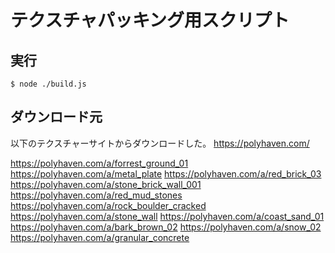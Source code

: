 # テクスチャパッキング用スクリプト

## 実行
```
$ node ./build.js
```

## ダウンロード元
以下のテクスチャーサイトからダウンロードした。
https://polyhaven.com/

https://polyhaven.com/a/forrest_ground_01
https://polyhaven.com/a/metal_plate
https://polyhaven.com/a/red_brick_03
https://polyhaven.com/a/stone_brick_wall_001
https://polyhaven.com/a/red_mud_stones
https://polyhaven.com/a/rock_boulder_cracked
https://polyhaven.com/a/stone_wall
https://polyhaven.com/a/coast_sand_01
https://polyhaven.com/a/bark_brown_02
https://polyhaven.com/a/snow_02
https://polyhaven.com/a/granular_concrete
